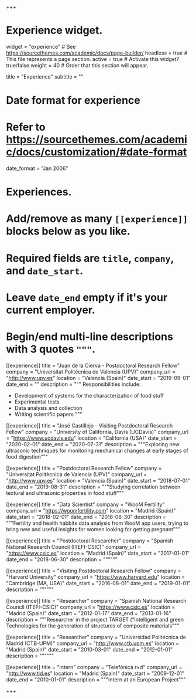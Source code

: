 +++
# Experience widget.
widget = "experience"  # See https://sourcethemes.com/academic/docs/page-builder/
headless = true  # This file represents a page section.
active = true  # Activate this widget? true/false
weight = 40  # Order that this section will appear.

title = "Experience"
subtitle = ""

# Date format for experience
#   Refer to https://sourcethemes.com/academic/docs/customization/#date-format
date_format = "Jan 2006"

# Experiences.
#   Add/remove as many `[[experience]]` blocks below as you like.
#   Required fields are `title`, `company`, and `date_start`.
#   Leave `date_end` empty if it's your current employer.
#   Begin/end multi-line descriptions with 3 quotes `"""`.
[[experience]]
  title = "Juan de la Cierva - Postdoctoral Research Fellow"
  company = "Universitat Politècnica de Valencia (UPV)"
  company_url = "http://www.upv.es"
  location = "Valencia (Spain)"
  date_start = "2019-09-01"
  date_end = ""
  description = """
  Responsibilities include:
  
  * Development of systems for the characterization of food stuff
  * Experimental tests
  * Data analysis and collection
  * Writing scientific papers
  """

[[experience]]
  title = "José Castillejo - Visiting Postdoctoral Research Fellow"
  company = "University of California, Davis (UCDavis)"
  company_url = "https://www.ucdavis.edu"
  location = "California (USA)"
  date_start = "2020-02-01"
  date_end = "2020-07-31"
  description = """Exploring new ultrasonic techniques for monitoring mechanical changes at early stages of food digestion"""
  
 [[experience]]
  title = "Postdoctoral Research Fellow"
  company = "Universitat Politècnica de Valencia (UPV)"
  company_url = "http://www.upv.es"
  location = "Valencia (Spain)"
  date_start = "2018-07-01"
  date_end = "2019-08-31"
  description = """Studying correlation between textural and ultrasonic properties in food stuff"""
  
 [[experience]]
  title = "Data Scientist"
  company = "WooM Fertility"
  company_url = "https://woomfertility.com"
  location = "Madrid (Spain)"
  date_start = "2018-02-01"
  date_end = "2018-06-30"
  description = """Fertility and health habbits data analysis from WooM app users, trying to bring new and useful insights for women looking for getting pregnant"""
  
 [[experience]]
  title = "Postdoctoral Researcher"
  company = "Spanish National Research Council (ITEFI-CSIC)"
  company_url = "https://www.csic.es"
  location = "Madrid (Spain)"
  date_start = "2017-01-01"
  date_end = "2018-06-30"
  description = """"""
  
 [[experience]]
  title = "Visiting Postdoctoral Research Fellow"
  company = "Harvard University"
  company_url = "https://www.harvard.edu"
  location = "Cambridge (MA, USA)"
  date_start = "2016-08-01"
  date_end = "2019-01-01"
  description = """"""
  
 [[experience]]
  title = "Researcher"
  company = "Spanish National Research Council (ITEFI-CSIC)"
  company_url = "https://www.csic.es"
  location = "Madrid (Spain)"
  date_start = "2012-01-17"
  date_end = "2013-01-16"
  description = """Researcher in the project TARGET (“Intelligent and green Technologies for the generation of  structures of composite materials"""
  
 [[experience]]
  title = "Researcher"
  company = "Universidad Politécnica de Madrid (CTB-UPM)"
  company_url = "http://www.ctb.upm.es"
  location = "Madrid (Spain)"
  date_start = "2010-03-01"
  date_end = "2012-01-01"
  description = """"""
  
 [[experience]]
  title = "Intern"
  company = "Telefónica r+d"
  company_url = "http://www.tid.es"
  location = "Madrid (Spain)"
  date_start = "2009-12-01"
  date_end = "2010-01-01"
  description = """Intern at an European Project"""

+++
